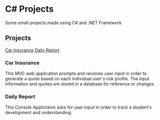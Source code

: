 # C# Projects

Some small projects made using C# and .NET Framework

## Projects
[Car Insurance](https://github.com/lmccary11/Basic_C-_Programs/tree/master/CarInsurance)
[Daily Report](https://github.com/lmccary11/Basic_C-_Programs/tree/master/DailyReport)

### Car Insurance
This MVC web application prompts and receives user input in order to generate
a quote based on each individual user's risk profile. The input information
and quotes are stored in a database for reference or changes.

### Daily Report
This Console Applictaion asks for user input in order to track a student's
development and understanding.